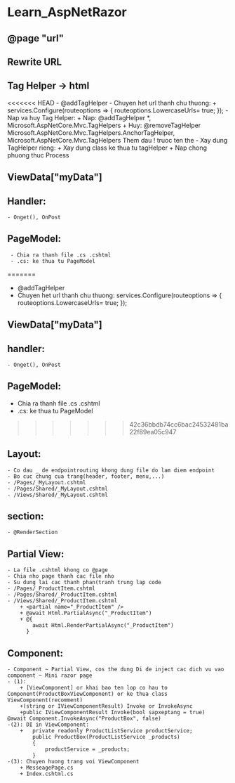 # Learn_AspNetRazor
## @page "url"
## Rewrite URL
## Tag Helper -> html
<<<<<<< HEAD
    - @addTagHelper
    - Chuyen het url thanh chu thuong:
      +  services.Configure<RouteOptions>(routeoptions =>
                {
                    routeoptions.LowercaseUrls= true;
                });
    - Nap va huy Tag Helper:
        + Nap: @addTagHelper *, Microsoft.AspNetCore.Mvc.TagHelpers
        + Huy: @removeTagHelper Microsoft.AspNetCore.Mvc.TagHelpers.AnchorTagHelper, Microsoft.AspNetCore.Mvc.TagHelpers
               Them dau ! truoc ten the
    - Xay dung TagHelper rieng:
        + Xay dung class ke thua tu tagHelper
        + Nap chong phuong thuc Process
## ViewData["myData"]
## Handler: 
    - Onget(), OnPost
## PageModel: 
     - Chia ra thanh file .cs .cshtml
     - .cs: ke thua tu PageModel
=======
- @addTagHelper
- Chuyen het url thanh chu thuong:
    services.Configure<RouteOptions>(routeoptions =>
            {
                routeoptions.LowercaseUrls= true;
            });
## ViewData["myData"]
## handler: 
    - Onget(), OnPost
## PageModel: 
 - Chia ra thanh file .cs .cshtml
 - .cs: ke thua tu PageModel
>>>>>>> 42c36bbdb74cc6bac24532481ba22f89ea05c947
## Layout:
    - Co dau _ de endpointrouting khong dung file do lam diem endpoint
    - Bo cuc chung cua trang(header, footer, menu,...)
    - /Pages/_MyLayout.cshtml 
    - /Pages/Shared/_MyLayout.cshtml 
    - /Views/Shared/_MyLayout.cshtml 
## section: 
    - @RenderSection
## Partial View: 
    - La file .cshtml khong co @page
    - Chia nho page thanh cac file nho
    - Su dung lai cac thanh phan(tranh trung lap code
    - /Pages/_ProductItem.cshtml 
    - /Pages/Shared/_ProductItem.cshtml 
    - /Views/Shared/_ProductItem.cshtml 
        + <partial name="_ProductItem" />
        + @await Html.PartialAsync("_ProductItem") 
        + @{
            await Html.RenderPartialAsync("_ProductItem") 
          }
## Component:
    - Component ~ Partial View, cos the dung Di de inject cac dich vu vao component ~ Mini razor page
    - (1):
        + [ViewComponent] or khai bao ten lop co hau to Component(ProductBoxViewComponent) or ke thua class ViewComponent(recomment)
        +(string or IViewComponentResult) Invoke or InvokeAsync
        +public IViewComponentResult Invoke(bool sapxeptang = true)     @await Component.InvokeAsync("ProductBox", false)
    -(2): DI in ViewComponent:
        +	private readonly ProductListService productService;
		    public ProductBox(ProductListService _products)
		    {
			    productService = _products;
		    }
    -(3): Chuyen huong trang voi ViewComponent
        + MesseagePage.cs
        + Index.cshtml.cs
